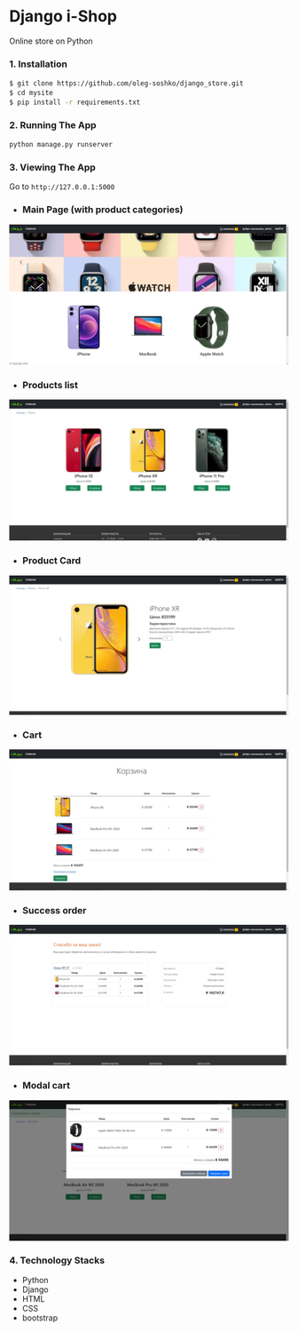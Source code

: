 # Django i-Shop
  Online store on Python
### 1. Installation

```bash
$ git clone https://github.com/oleg-soshko/django_store.git
$ cd mysite
$ pip install -r requirements.txt
```

### 2. Running The App

```bash
python manage.py runserver
```

### 3. Viewing The App

Go to `http://127.0.0.1:5000`

- ### Main Page (with product categories)

![1](/site_images/1.jpg)

- ### Products list

![1](/site_images/2.jpg)

- ### Product Card

![1](/site_images/3.jpg)

- ### Cart

![1](/site_images/4.jpg)

- ### Success order

![1](/site_images/5.jpg)

- ### Modal cart

![1](/site_images/6.jpg)


### 4. Technology Stacks
- Python
- Django
- HTML
- CSS
- bootstrap

